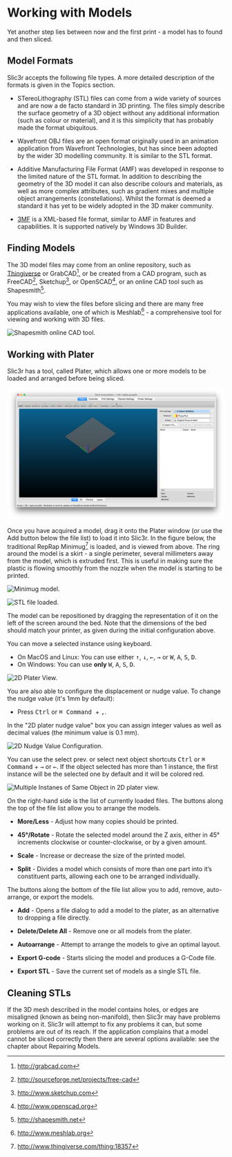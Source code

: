 Working with Models
===================

Yet another step lies between now and the first print - a model has to
found and then sliced.

Model Formats
-------------

Slic3r accepts the following file types. A more detailed description of the formats is given in the Topics section.

-   STereoLithography (STL) files can come from a wide variety of
    sources and are now a de facto standard in 3D printing. The files
    simply describe the surface geometry of a 3D object without any
    additional information (such as colour or material), and it is this
    simplicity that has probably made the format ubiquitous.

-   Wavefront OBJ files are an open format originally used in an
    animation application from Wavefront Technologies, but has since
    been adopted by the wider 3D modelling community. It is similar to
    the STL format.

-   Additive Manufacturing File Format (AMF) was developed in response
    to the limited nature of the STL format. In addition to describing
    the geometry of the 3D model it can also describe colours and
    materials, as well as more complex attributes, such as gradient
    mixes and multiple object arrangements (constellations). Whilst the
    format is deemed a standard it has yet to be widely adopted in the
    3D maker community.

-   [3MF](https://3mf.io/) is a XML-based file format, similar to AMF in
    features and capabilities.
    It is supported natively by Windows 3D Builder.

Finding Models
--------------

The 3D model files may come from an online repository, such as
[Thingiverse](^1) or GrabCAD[^2], or be created from a CAD program, such
as FreeCAD[^3], Sketchup[^4], or OpenSCAD[^5], or an online CAD tool
such as Shapesmith[^6].

You may wish to view the files before slicing and there are many free
applications available, one of which is Meshlab[^7] - a comprehensive
tool for viewing and working with 3D files.

 ![Shapesmith online CAD
tool.](images/working-with-models/shapesmith.png "fig:") 

Working with Plater
-------------------

 Slic3r has a tool, called Plater, which
allows one or more models to be loaded and arranged before being sliced.

 ![Plater](images/working-with-models/plater.png "fig:") 

Once you have acquired a model, drag it onto the Plater window (or use
the Add button below the file list) to load it into Slic3r. In the
figure below, the traditional RepRap Minimug[^8] is loaded, and is
viewed from above. The ring around the model is a skirt - a single
perimeter, several millimeters away from the model, which is extruded
first. This is useful in making sure the plastic is flowing smoothly
from the nozzle when the model is starting to be printed.

 ![Minimug model.](images/working-with-models/minimug_model.png "fig:")


 ![STL file
loaded.](images/working-with-models/plater_model_loaded.png "fig:")


The model can be repositioned by dragging the representation of it on
the left of the screen around the bed. Note that the dimensions of the
bed should match your printer, as given during the initial configuration
above.

You can move a selected instance using keyboard.
* On MacOS and Linux: You can use either <kbd>↑</kbd>, <kbd>↓</kbd>, <kbd>←</kbd>, <kbd>→</kbd> or  <kbd>W</kbd>, <kbd>A</kbd>, <kbd>S</kbd>, <kbd>D</kbd>.
* On Windows: You can use **only** <kbd>W</kbd>, <kbd>A</kbd>, <kbd>S</kbd>, <kbd>D</kbd>.

![2D Plater View.](images/working-with-models/rsz_2d_plater.png "fig:")

You are also able to configure the displacement or nudge value. To change the nudge value (it's 1mm by default):
* Press <kbd>Ctrl</kbd> or <kbd> ⌘ Command </kbd> + <kbd>,</kbd>.

In the "2D plater nudge value" box you can assign integer values as well as decimal values (the minimum value is 0.1 mm).

![2D Nudge Value Configuration.](images/working-with-models/rsz_2d_nudge_config.png "fig:")

You can use the select prev. or select next object shortcuts <kbd>Ctrl</kbd> or <kbd>⌘ Command</kbd> + <kbd>→</kbd> or <kbd>←</kbd>. If the object selected has more than 1 instance, the first instance will be the selected one by default and it will be colored red.

![Multiple Instanes of Same Object in 2D plater view.](images/working-with-models/rsz_2d_plater_instances.png "fig:")

On the right-hand side is the list of currently loaded files. The
buttons along the top of the file list allow you to arrange the models.

-   **More/Less** - Adjust how many copies should be printed.

-   **45°/Rotate** - Rotate the selected model around the Z axis, either
    in 45° increments clockwise or counter-clockwise, or by a given
    amount.

-   **Scale** - Increase or decrease the size of the printed model.

-   **Split** - Divides a model which consists of more than one part
    into it’s constituent parts, allowing each one to be arranged
    individually.

The buttons along the bottom of the file list allow you to add, remove,
auto-arrange, or export the models.

-   **Add** - Opens a file dialog to add a model to the plater, as an
    alternative to dropping a file directly.

-   **Delete/Delete All** - Remove one or all models from the plater.

-   **Autoarrange** - Attempt to arrange the models to give an optimal
    layout.

-   **Export G-code** - Starts slicing the model and produces a G-Code
    file.

-   **Export STL** - Save the current set of models as a single STL
    file.

Cleaning STLs
-------------

 If the 3D mesh described in the model contains
holes, or edges are misaligned (known as being non-manifold), then
Slic3r may have problems working on it. Slic3r will attempt to fix any
problems it can, but some problems are out of its reach. If the
application complains that a model cannot be sliced correctly then there
are several options available: see the chapter about Repairing Models.

[^1]: <http://www.thingiverse.com>

[^2]: <http://grabcad.com>

[^3]: <http://sourceforge.net/projects/free-cad>

[^4]: <http://www.sketchup.com>

[^5]: <http://www.openscad.org>

[^6]: <http://shapesmith.net>

[^7]: <http://www.meshlab.org>

[^8]: <http://www.thingiverse.com/thing:18357>
